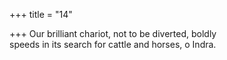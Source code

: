 +++
title = "14"

+++
Our brilliant chariot, not to be diverted, boldly  
speeds in its search for cattle and horses, o Indra.  